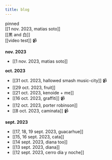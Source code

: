 ```yaml
---
title: blog
---
```


pinned  
[[1 nov. 2023, matias soto]]  
[[黒 and 白]]  
[[video test]] 📹  

**nov. 2023**  
- [[1 nov. 2023, matias soto]]  

**oct. 2023**  
- [[31 oct. 2023, hallowed smash music-city]] 📹  
- [[29 oct. 2023, fruit]]  
- [[21 oct. 2023, kenoide + me]]  
- [[16 oct. 2023, graffiti]] 📹  
- [[12 oct. 2023, porter robinson]]  
- [[8 oct. 2023, caminata]] 📹  

**sept. 2023**  
- [[17, 18, 19 sept. 2023, guacarhue]]  
- [[15, 16 sept. 2023, cata]]  
- [[14 sept. 2023, diana too]]  
- [[13 sept. 2023, diana]]  
- [[12 sept. 2023, cerro día y noche]]  

